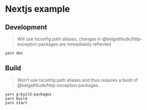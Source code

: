 # Nextjs example

## Development

> Will use tsconfig path aliases, changes in @belgattitude/http-exception packages
> are immediately reflected

```
yarn dev
```

## Build

> Won't use tsconfig path aliases and thus requires a build of @belgattitude/http-exception packages.

```
yarn g:build-packages
yarn build
yarn start
```
